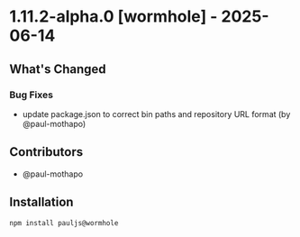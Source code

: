 # 1.11.2-alpha.0 [wormhole] - 2025-06-14

## What's Changed

### Bug Fixes
- update package.json to correct bin paths and repository URL format (by @paul-mothapo)

## Contributors

- @paul-mothapo

## Installation

```bash
npm install pauljs@wormhole
```
